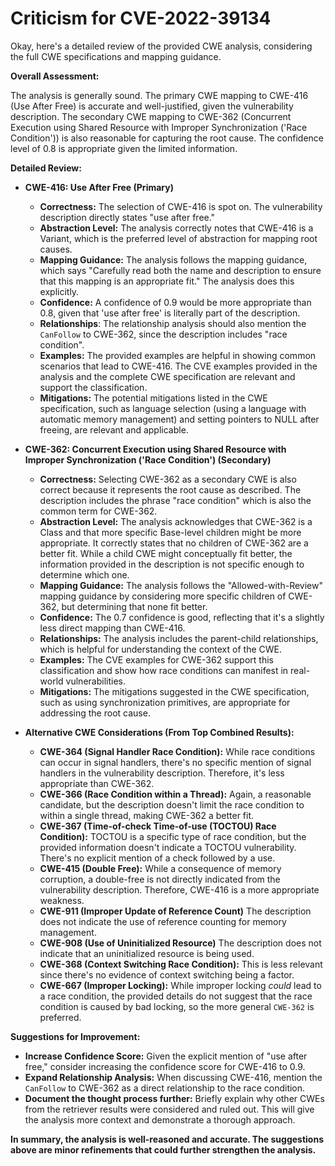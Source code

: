 # Criticism for CVE-2022-39134

Okay, here's a detailed review of the provided CWE analysis, considering the full CWE specifications and mapping guidance.

**Overall Assessment:**

The analysis is generally sound. The primary CWE mapping to CWE-416 (Use After Free) is accurate and well-justified, given the vulnerability description. The secondary CWE mapping to CWE-362 (Concurrent Execution using Shared Resource with Improper Synchronization ('Race Condition')) is also reasonable for capturing the root cause.  The confidence level of 0.8 is appropriate given the limited information.

**Detailed Review:**

*   **CWE-416: Use After Free (Primary)**
    *   **Correctness:** The selection of CWE-416 is spot on. The vulnerability description directly states "use after free."
    *   **Abstraction Level:** The analysis correctly notes that CWE-416 is a Variant, which is the preferred level of abstraction for mapping root causes.
    *   **Mapping Guidance:** The analysis follows the mapping guidance, which says "Carefully read both the name and description to ensure that this mapping is an appropriate fit." The analysis does this explicitly.
    *   **Confidence:** A confidence of 0.9 would be more appropriate than 0.8, given that 'use after free' is literally part of the description.
    *   **Relationships**:  The relationship analysis should also mention the `CanFollow` to CWE-362, since the description includes "race condition".
    *   **Examples:** The provided examples are helpful in showing common scenarios that lead to CWE-416. The CVE examples provided in the analysis and the complete CWE specification are relevant and support the classification.
    *   **Mitigations:** The potential mitigations listed in the CWE specification, such as language selection (using a language with automatic memory management) and setting pointers to NULL after freeing, are relevant and applicable.

*   **CWE-362: Concurrent Execution using Shared Resource with Improper Synchronization ('Race Condition') (Secondary)**
    *   **Correctness:**  Selecting CWE-362 as a secondary CWE is also correct because it represents the root cause as described. The description includes the phrase "race condition" which is also the common term for CWE-362.
    *   **Abstraction Level:** The analysis acknowledges that CWE-362 is a Class and that more specific Base-level children might be more appropriate. It correctly states that no children of CWE-362 are a better fit. While a child CWE might conceptually fit better, the information provided in the description is not specific enough to determine which one.
    *   **Mapping Guidance:** The analysis follows the "Allowed-with-Review" mapping guidance by considering more specific children of CWE-362, but determining that none fit better.
    *   **Confidence:** The 0.7 confidence is good, reflecting that it's a slightly less direct mapping than CWE-416.
    *   **Relationships:** The analysis includes the parent-child relationships, which is helpful for understanding the context of the CWE.
    *   **Examples:** The CVE examples for CWE-362 support this classification and show how race conditions can manifest in real-world vulnerabilities.
    *   **Mitigations:** The mitigations suggested in the CWE specification, such as using synchronization primitives, are appropriate for addressing the root cause.

*   **Alternative CWE Considerations (From Top Combined Results):**
    *   **CWE-364 (Signal Handler Race Condition):** While race conditions can occur in signal handlers, there's no specific mention of signal handlers in the vulnerability description. Therefore, it's less appropriate than CWE-362.
    *   **CWE-366 (Race Condition within a Thread):**  Again, a reasonable candidate, but the description doesn't limit the race condition to within a single thread, making CWE-362 a better fit.
    *   **CWE-367 (Time-of-check Time-of-use (TOCTOU) Race Condition):**  TOCTOU is a specific type of race condition, but the provided information doesn't indicate a TOCTOU vulnerability. There's no explicit mention of a check followed by a use.
    *   **CWE-415 (Double Free):** While a consequence of memory corruption, a double-free is not directly indicated from the vulnerability description. Therefore, CWE-416 is a more appropriate weakness.
    *  **CWE-911 (Improper Update of Reference Count)** The description does not indicate the use of reference counting for memory management.
    *  **CWE-908 (Use of Uninitialized Resource)** The description does not indicate that an uninitialized resource is being used.
    *   **CWE-368 (Context Switching Race Condition):** This is less relevant since there's no evidence of context switching being a factor.
    *   **CWE-667 (Improper Locking):** While improper locking *could* lead to a race condition, the provided details do not suggest that the race condition is caused by bad locking, so the more general `CWE-362` is preferred.

**Suggestions for Improvement:**

*   **Increase Confidence Score:** Given the explicit mention of "use after free," consider increasing the confidence score for CWE-416 to 0.9.
*   **Expand Relationship Analysis:** When discussing CWE-416, mention the `CanFollow` to CWE-362 as a direct relationship to the race condition.
*   **Document the thought process further:** Briefly explain why other CWEs from the retriever results were considered and ruled out. This will give the analysis more context and demonstrate a thorough approach.

**In summary, the analysis is well-reasoned and accurate. The suggestions above are minor refinements that could further strengthen the analysis.**